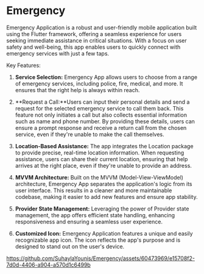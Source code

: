 # Emergency
 Emergency Application is a robust and user-friendly mobile application built using the Flutter framework, offering a seamless experience for users seeking immediate assistance in critical situations. With a focus on user safety and well-being, this app enables users to quickly connect with emergency services with just a few taps.

Key Features:
1. **Service Selection:** Emergency App allows users to choose from a range of emergency services, including police, fire, medical, and more. It ensures that the right help is always within reach.

2. **Request a Call:**Users can input their personal details and send a request for the selected emergency service to call them back. This feature not only initiates a call but also collects essential information such as name and phone number. By providing these details, users can ensure a prompt response and receive a return call from the chosen service, even if they're unable to make the call themselves.

3. **Location-Based Assistance:** The app integrates the Location package to provide precise, real-time location information. When requesting assistance, users can share their current location, ensuring that help arrives at the right place, even if they're unable to provide an address.

4. **MVVM Architecture:** Built on the MVVM (Model-View-ViewModel) architecture, Emergency App separates the application's logic from its user interface. This results in a cleaner and more maintainable codebase, making it easier to add new features and ensure app stability.

5. **Provider State Management:** Leveraging the power of Provider state management, the app offers efficient state handling, enhancing responsiveness and ensuring a seamless user experience.

6. **Customized Icon:** Emergency Application features a unique and easily recognizable app icon. The icon reflects the app's purpose and is designed to stand out on the user's device.


https://github.com/SuhaylaYounis/Emergency/assets/60473969/e15708f2-7d0d-4406-a904-a570d1c6499b

